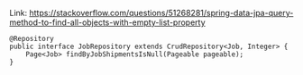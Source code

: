 Link: https://stackoverflow.com/questions/51268281/spring-data-jpa-query-method-to-find-all-objects-with-empty-list-property

````
@Repository
public interface JobRepository extends CrudRepository<Job, Integer> {
    Page<Job> findByJobShipmentsIsNull(Pageable pageable);
}
````